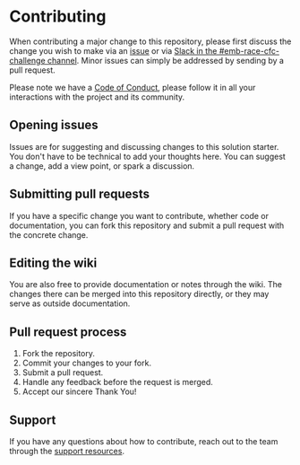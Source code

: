# Contributing

When contributing a major change to this repository, please first discuss the change you wish to make via an [issue](contributing/ISSUES.md) or via
[Slack in the #emb-race-cfc-challenge channel](https://code-and-response.slack.com/join/shared_invite/enQtNzUzOTAzNDE3MTM4LWM4M2VlOTA3OWNjMjY0ZTI4MjQ2OTBjYjYwNmQ1NTdhYjZhODE5NjFkN2QyNmRkNDI5OTFlZmVjYTFhMmMwYmU). Minor issues can simply be addressed by sending by a pull request.

Please note we have a [Code of Conduct](CODE_OF_CONDUCT.md), please follow it in all your interactions with the project and its community.

## Opening issues

Issues are for suggesting and discussing changes to this solution starter. You don't have to be technical to add your thoughts here. You can suggest a change, add a view point, or spark a discussion.

## Submitting pull requests

If you have a specific change you want to contribute, whether code or documentation, you can fork this repository and submit a pull request with the concrete change.

## Editing the wiki

You are also free to provide documentation or notes through the wiki. The changes there can be merged into this repository directly, or they may serve as outside documentation.

## Pull request process

1. Fork the repository. 
2. Commit your changes to your fork. 
3. Submit a pull request.
4. Handle any feedback before the request is merged.
5. Accept our sincere Thank You!

## Support

If you have any questions about how to contribute, reach out to the team through the [support resources](SUPPORT.md).